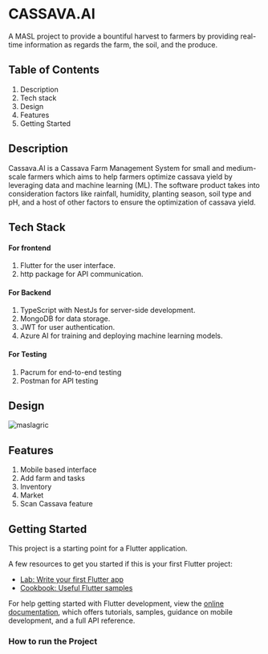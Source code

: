 # CASSAVA.AI
A MASL project to provide a bountiful harvest to farmers by providing real-time information as regards the farm, the soil, and the produce.


## Table of Contents
1. Description
2. Tech stack
3. Design
4. Features
5. Getting Started




## Description
Cassava.AI is a Cassava Farm Management System for small and medium-scale farmers which aims to help farmers optimize cassava yield by leveraging data and machine learning (ML). The software product takes into consideration factors like rainfall, humidity, planting season, soil type and pH, and a host of other factors to ensure the optimization of cassava yield. 

## Tech Stack
#### For frontend
1. Flutter for the user interface.
2. http package for API communication.
#### For Backend
1. TypeScript with NestJs for server-side development.
2. MongoDB for data storage.
3. JWT for user authentication.
4. Azure AI for training and deploying machine learning models.
#### For Testing
1. Pacrum for end-to-end testing
2. Postman for API testing


## Design

![maslagric](https://github.com/damilare-d/MASL-AGRIC-FUTA/assets/83401880/8806317d-4323-4908-9172-347b09902bc8)


## Features
1. Mobile based interface
2. Add farm and tasks
3. Inventory
4. Market
5. Scan Cassava feature

## Getting Started

This project is a starting point for a Flutter application.

A few resources to get you started if this is your first Flutter project:

- [Lab: Write your first Flutter app](https://docs.flutter.dev/get-started/codelab)
- [Cookbook: Useful Flutter samples](https://docs.flutter.dev/cookbook)

For help getting started with Flutter development, view the
[online documentation](https://docs.flutter.dev/), which offers tutorials,
samples, guidance on mobile development, and a full API reference.

### How to run the Project

